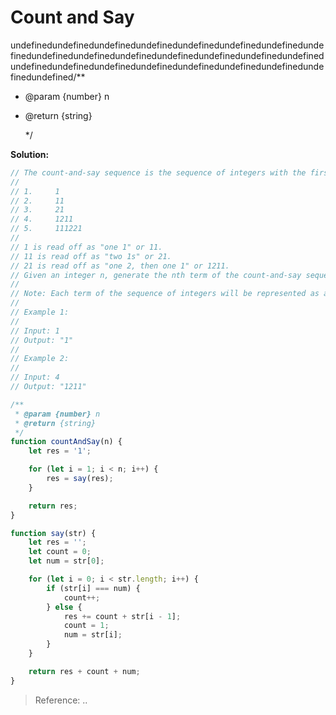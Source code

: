 # Count and Say

undefinedundefinedundefinedundefinedundefinedundefinedundefinedundefinedundefinedundefinedundefinedundefinedundefinedundefinedundefinedundefinedundefinedundefinedundefinedundefinedundefinedundefinedundefinedundefined/\*\*

* @param {number} n
* @return {string}

  \*/

**Solution:**

```javascript
// The count-and-say sequence is the sequence of integers with the first five terms as following:
//
// 1.     1
// 2.     11
// 3.     21
// 4.     1211
// 5.     111221
//
// 1 is read off as "one 1" or 11.
// 11 is read off as "two 1s" or 21.
// 21 is read off as "one 2, then one 1" or 1211.
// Given an integer n, generate the nth term of the count-and-say sequence.
//
// Note: Each term of the sequence of integers will be represented as a string.
//
// Example 1:
//
// Input: 1
// Output: "1"
//
// Example 2:
//
// Input: 4
// Output: "1211"

/**
 * @param {number} n
 * @return {string}
 */
function countAndSay(n) {
    let res = '1';

    for (let i = 1; i < n; i++) {
        res = say(res);
    }

    return res;
}

function say(str) {
    let res = '';
    let count = 0;
    let num = str[0];

    for (let i = 0; i < str.length; i++) {
        if (str[i] === num) {
            count++;
        } else {
            res += count + str[i - 1];
            count = 1;
            num = str[i];
        }
    }

    return res + count + num;
}
```

> Reference: ..

